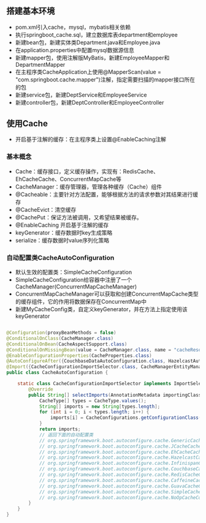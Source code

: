 #

## 搭建基本环境

* pom.xml引入cache，mysql，mybatis相关依赖
* 执行springboot_cache.sql，建立数据库表department和employee
* 新建bean包，新建实体类Department.java和Employee.java
* 在application.properties中配置mysql数据源信息
* 新建mapper包，使用注解版MyBatis，新建EmployeeMapper和DepartmentMapper
* 在主程序类CacheApplication上使用@MapperScan(value = "com.springboot.cache.mapper")注解，指定需要扫描的mapper接口所在的包
* 新建service包，新建DeptService和EmployeeService
* 新建controller包，新建DeptController和EmployeeController

## 使用Cache

* 开启基于注解的缓存：在主程序类上设置@EnableCaching注解

### 基本概念

* Cache：缓存接口，定义缓存操作，实现有：RedisCache、EhCacheCache、ConcurrentMapCache等
* CacheManager：缓存管理器，管理各种缓存（Cache）组件
* @Cacheable：主要针对方法配置，能够根据方法的请求参数对其结果进行缓存
* @CacheEvict：清空缓存
* @CachePut：保证方法被调用，又希望结果被缓存。
* @EnableCaching 开启基于注解的缓存
* keyGenerator：缓存数据时key生成策略
* serialize：缓存数据时value序列化策略

### 自动配置类CacheAutoConfiguration

* 默认生效的配置类：SimpleCacheConfiguration
* SimpleCacheConfiguration给容器中注册了一个CacheManager(ConcurrentMapCacheManager)
* ConcurrentMapCacheManager可以获取和创建ConcurrentMapCache类型的缓存组件，它的作用将数据保存在ConcurrentMap中
* 新建MyCacheConfig类，自定义keyGenerator，并在方法上指定使用该keyGenerator

```java

@Configuration(proxyBeanMethods = false)
@ConditionalOnClass(CacheManager.class)
@ConditionalOnBean(CacheAspectSupport.class)
@ConditionalOnMissingBean(value = CacheManager.class, name = "cacheResolver")
@EnableConfigurationProperties(CacheProperties.class)
@AutoConfigureAfter({CouchbaseDataAutoConfiguration.class, HazelcastAutoConfiguration.class, HibernateJpaAutoConfiguration.class, RedisAutoConfiguration.class})
@Import({CacheConfigurationImportSelector.class, CacheManagerEntityManagerFactoryDependsOnPostProcessor.class})
public class CacheAutoConfiguration {

    static class CacheConfigurationImportSelector implements ImportSelector {
        @Override
        public String[] selectImports(AnnotationMetadata importingClassMetadata) {
            CacheType[] types = CacheType.values();
            String[] imports = new String[types.length];
            for (int i = 0; i < types.length; i++) {
                imports[i] = CacheConfigurations.getConfigurationClass(types[i]);
            }
            return imports;
            // 返回下面的自动配置类
            // org.springframework.boot.autoconfigure.cache.GenericCacheConfiguration
            // org.springframework.boot.autoconfigure.cache.JCacheCacheConfiguration
            // org.springframework.boot.autoconfigure.cache.EhCacheCacheConfiguration
            // org.springframework.boot.autoconfigure.cache.HazelcastCacheConfiguration
            // org.springframework.boot.autoconfigure.cache.InfinispanCacheConfiguration
            // org.springframework.boot.autoconfigure.cache.CouchbaseCacheConfiguration
            // org.springframework.boot.autoconfigure.cache.RedisCacheConfiguration
            // org.springframework.boot.autoconfigure.cache.CaffeineCacheConfiguration
            // org.springframework.boot.autoconfigure.cache.GuavaCacheConfiguration
            // org.springframework.boot.autoconfigure.cache.SimpleCacheConfiguration【默认】
            // org.springframework.boot.autoconfigure.cache.NoOpCacheConfiguration
        }
    }
}
```